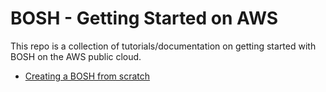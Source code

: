 # BOSH - Getting Started on AWS

This repo is a collection of tutorials/documentation on getting started with BOSH on the AWS public cloud.

* [Creating a BOSH from scratch](creating-a-bosh-from-scratch.md)